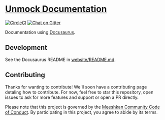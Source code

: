 # [Unmock Documentation](https://unmock.github.io)

[![CircleCI](https://circleci.com/gh/unmock/unmock.github.io/tree/source.svg?style=svg)](https://circleci.com/gh/unmock/unmock.github.io/tree/source)
[![Chat on Gitter](https://badges.gitter.im/gitterHQ/gitter.png)](https://gitter.im/unmock/community)

Documentation using [Docusaurus](https://docusaurus.io/).

## Development

See the Docusaurus README in [website/README.md](./website/README.md).

## Contributing

Thanks for wanting to contribute! We'll soon have a contributing page detaling how to contribute. For now, feel free to star this repository, open issues to ask for more features and support or open a PR directly.

Please note that this project is governed by the [Meeshkan Community Code of Conduct](https://github.com/meeshkan/code-of-conduct). By participating in this project, you agree to abide by its terms.
